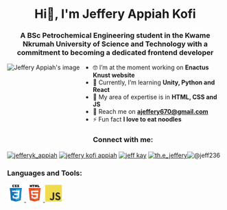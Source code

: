 
<h1 align="center">Hi🙂, I'm Jeffery Appiah Kofi</h1>
<h3 align="center">A BSc Petrochemical Engineering student in the Kwame Nkrumah University of Science and Technology with a commitment to becoming a dedicated frontend developer</h3>

<img src="images/97197437.jpg" alt="Jeffery Appiah's image" align="left" width="200px" height="200px">

- 🤓 I’m at the moment working on **Enactus Knust website**
- 🌱 Currently, I’m learning **Unity, Python and React**
- 💬 My area of expertise is in **HTML, CSS and JS**
- 📱 Reach me on **ajeffery670@gmail.com**
- ⚡ Fun fact **I love to eat noodles**

<h3 align="left">Connect with me:</h3>
<p align="left">
<a href="https://twitter.com/jefferyk_appiah" target="blank"><img align="center" src="https://raw.githubusercontent.com/rahuldkjain/github-profile-readme-generator/master/src/images/icons/Social/twitter.svg" alt="jefferyk_appiah" height="30" width="40" /></a>
<a href="https://www.linkedin.com/in/jeffery-kofi-appiah-1a7133210/" target="blank"><img align="center" src="https://raw.githubusercontent.com/rahuldkjain/github-profile-readme-generator/master/src/images/icons/Social/linked-in-alt.svg" alt="jeffery kofi appiah" height="30" width="40" /></a>
<a href="https://fb.com/jeff kay" target="blank"><img align="center" src="https://raw.githubusercontent.com/rahuldkjain/github-profile-readme-generator/master/src/images/icons/Social/facebook.svg" alt="jeff kay" height="30" width="40" /></a>
<a href="https://instagram.com/th.e_jeffery" target="blank"><img align="center" src="https://raw.githubusercontent.com/rahuldkjain/github-profile-readme-generator/master/src/images/icons/Social/instagram.svg" alt="th.e_jeffery" height="30" width="40" /></a
<a href="https://medium.com/@jeff236" target="blank"><img align="center" src="https://raw.githubusercontent.com/rahuldkjain/github-profile-readme-generator/master/src/images/icons/Social/medium.svg" alt="@jeff236" height="30" width="40" /></a>
</p>

<h3 align="left">Languages and Tools:</h3>
<p align="left"> <a href="https://www.w3schools.com/css/" target="_blank" rel="noreferrer"> <img src="https://raw.githubusercontent.com/devicons/devicon/master/icons/css3/css3-original-wordmark.svg" alt="css3" width="40" height="40"/> </a> <a href="https://www.w3.org/html/" target="_blank" rel="noreferrer"> <img src="https://raw.githubusercontent.com/devicons/devicon/master/icons/html5/html5-original-wordmark.svg" alt="html5" width="40" height="40"/> </a> <a href="https://developer.mozilla.org/en-US/docs/Web/JavaScript" target="_blank" rel="noreferrer"> <img src="https://raw.githubusercontent.com/devicons/devicon/master/icons/javascript/javascript-original.svg" alt="javascript" width="40" height="40"/> </a> </p>




